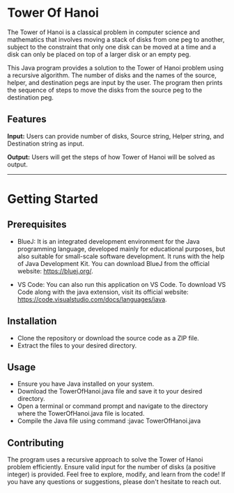 # **Tower Of Hanoi**

The Tower of Hanoi is a classical problem in computer science and mathematics that involves moving a stack of disks from one peg to another, subject to the constraint that only one disk can be moved at a time and a disk can only be placed on top of a larger disk or an empty peg.

This Java program provides a solution to the Tower of Hanoi problem using a recursive algorithm. The number of disks and the names of the source, helper, and destination pegs are input by the user. The program then prints the sequence of steps to move the disks from the source peg to the destination peg.

## **Features**
**Input:** Users can provide number of disks, Source string, Helper string, and Destination string as input.

**Output:** Users will get the steps of how Tower of Hanoi will be solved as output.
____________________________________________________________________________________________________________________________________________________________________

# **Getting Started**

## **Prerequisites**
* BlueJ: It is an integrated development environment for the Java programming language, developed mainly for educational purposes, but also suitable for small-scale software development. It runs with the help of Java Development Kit. You can download BlueJ from the official website: https://bluej.org/.

* VS Code: You can also run this application on VS Code. To download VS Code along with the java extension, visit its official website: https://code.visualstudio.com/docs/languages/java.

## **Installation**
* Clone the repository or download the source code as a ZIP file.
* Extract the files to your desired directory.

## **Usage**
* Ensure you have Java installed on your system.
* Download the TowerOfHanoi.java file and save it to your desired directory.
* Open a terminal or command prompt and navigate to the directory where the TowerOfHanoi.java file is located.
* Compile the Java file using command :javac TowerOfHanoi.java

## **Contributing**

The program uses a recursive approach to solve the Tower of Hanoi problem efficiently. Ensure valid input for the number of disks (a positive integer) is provided. Feel free to explore, modify, and learn from the code! If you have any questions or suggestions, please don't hesitate to reach out.
